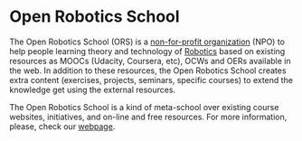# Open Robotics School

The Open Robotics School (ORS) is a [non-for-profit organization](https://en.wikipedia.org/wiki/Nonprofit_organization) (NPO) to help people learning theory and technology of [Robotics](http://en.wikipedia.org/wiki/Robotics) based on existing resources as MOOCs (Udacity, Coursera, etc), OCWs and OERs available in the web. In addition to these resources, the Open Robotics School creates extra content (exercises, projects, seminars, specific courses) to extend the knowledge get using the external resources.

The Open Robotics School is a kind of meta-school over existing course websites, initiatives, and on-line and free resources. For more information, please, check our [webpage](http://www.open-robotics-school.org).
